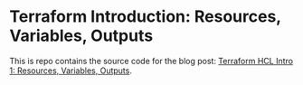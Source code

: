 # Terraform Introduction: Resources, Variables, Outputs

This is repo contains the source code for the blog post: [Terraform HCL Intro 1: Resources, Variables, Outputs](https://blog.boltops.com/2020/10/01/terraform-hcl-resources-variables-outputs).

